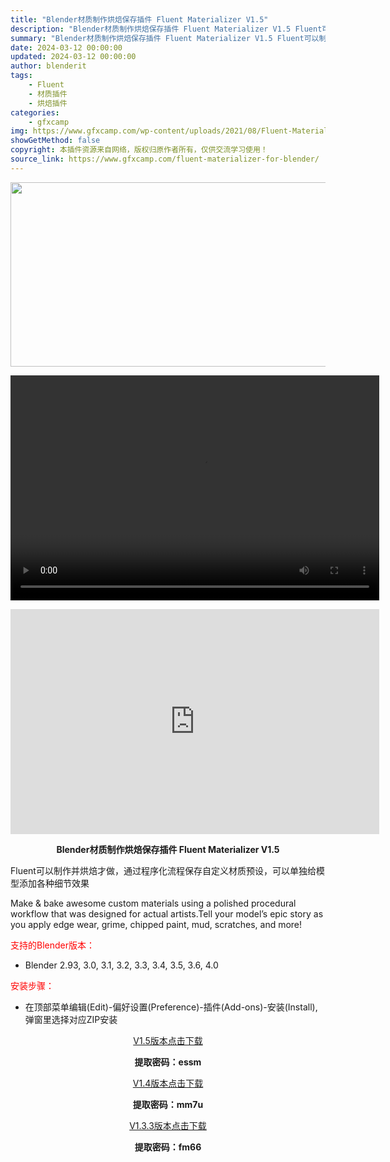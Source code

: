 ```yaml
---
title: "Blender材质制作烘焙保存插件 Fluent Materializer V1.5"
description: "Blender材质制作烘焙保存插件 Fluent Materializer V1.5 Fluent可以制作并烘焙才做，通过程序化流程保存自定义材质预设，可以单独给模型添加各种细节效果 Make &am..."
summary: "Blender材质制作烘焙保存插件 Fluent Materializer V1.5 Fluent可以制作并烘焙才做，通过程序化流程保存自定义材质预设，可以单独给模型添加各种细节效果 Make &am..."
date: 2024-03-12 00:00:00
updated: 2024-03-12 00:00:00
author: blenderit
tags: 
    - Fluent
    - 材质插件
    - 烘焙插件
categories:
    - gfxcamp
img: https://www.gfxcamp.com/wp-content/uploads/2021/08/Fluent-Materializer-For-Blender.jpg
showGetMethod: false
copyright: 本插件资源来自网络，版权归原作者所有，仅供交流学习使用！
source_link: https://www.gfxcamp.com/fluent-materializer-for-blender/
---
```

<div><p><img decoding="async" class="aligncenter size-full wp-image-97268" src="https://www.gfxcamp.com/wp-content/uploads/2021/08/Fluent-Materializer-For-Blender.jpg" data-src="https://www.gfxcamp.com/wp-content/uploads/2021/08/Fluent-Materializer-For-Blender.jpg" alt="" width="590" height="295" data-srcset="https://www.gfxcamp.com/wp-content/uploads/2021/08/Fluent-Materializer-For-Blender.jpg 590w, https://www.gfxcamp.com/wp-content/uploads/2021/08/Fluent-Materializer-For-Blender-150x75.jpg 150w" data-sizes="(max-width: 590px) 100vw, 590px"><br>
</p><center><div style="width: 590px;" class="wp-video"><!--[if lt IE 9]><script>document.createElement('video');</script><![endif]-->
<video class="wp-video-shortcode" id="video-97267-1" width="590" height="360" preload="true" controls="controls"><source type="video/mp4" src="http://cloud.video.taobao.com/play/u/null/p/1/e/6/t/1/427165445888.mp4?_=1"></source><a href="http://cloud.video.taobao.com/play/u/null/p/1/e/6/t/1/427165445888.mp4">http://cloud.video.taobao.com/play/u/null/p/1/e/6/t/1/427165445888.mp4</a></video></div></center><p style="text-align: center;"><iframe loading="lazy" src="https://player.youku.com/embed/XNTE5NDA3NzQ2OA==" width="590" height="360" frameborder="0" allowfullscreen="allowfullscreen"></iframe></p><p style="text-align: center;"><strong>Blender材质制作烘焙保存插件 Fluent Materializer V1.5</strong></p><p>Fluent可以制作并烘焙才做，通过程序化流程保存自定义材质预设，可以单独给模型添加各种细节效果</p><p>Make &amp; bake awesome custom materials using a polished procedural workflow that was designed for actual artists.Tell your model’s epic story as you apply edge wear, grime, chipped paint, mud, scratches, and more!</p><p style="text-align: left;"><span style="color: #ff0000;">支持的Blender版本：</span></p><ul>
<li style="text-align: left;">Blender 2.93, 3.0, 3.1, 3.2, 3.3, 3.4, 3.5, 3.6, 4.0</li>
</ul><p style="text-align: left;"><span style="color: #ff0000;">安装步骤：</span></p><ul>
<li>在顶部菜单编辑(Edit)-偏好设置(Preference)-插件(Add-ons)-安装(Install),弹窗里选择对应ZIP安装</li>
</ul><p style="text-align: center;"><a class="maxbutton-3 maxbutton maxbutton-baidu" target="_blank" rel="noopener" href="https://pan.baidu.com/s/1BO7eKtR2wFcB0t-Lt5BAsA?pwd=essm"><span class="mb-text">V1.5版本点击下载</span></a></p><p style="text-align: center;"><strong>提取密码：essm</strong></p><p style="text-align: center;"><a class="maxbutton-3 maxbutton maxbutton-baidu" target="_blank" rel="noopener" href="https://pan.baidu.com/s/1ZT91mEqwQdRJAe_sliZk4g?pwd=mm7u"><span class="mb-text">V1.4版本点击下载</span></a></p><p style="text-align: center;"><strong>提取密码：mm7u</strong></p><p style="text-align: center;"><a class="maxbutton-3 maxbutton maxbutton-baidu" target="_blank" rel="noopener" href="https://pan.baidu.com/s/1NpvgPeytUChZsx24Rz-QLQ?pwd=fm66"><span class="mb-text">V1.3.3版本点击下载</span></a></p><p style="text-align: center;"><strong>提取密码：fm66</strong></p></div>